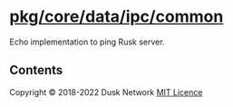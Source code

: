 # [pkg/core/data/ipc/common](./pkg/core/data/ipc/common)

Echo implementation to ping Rusk server.

<!-- ToC start -->
##  Contents

<!-- ToC end -->

Copyright © 2018-2022 Dusk Network
[MIT Licence](https://github.com/dusk-network/dusk-blockchain/blob/master/LICENSE)
